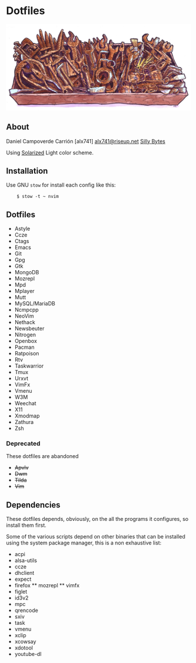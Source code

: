 # Dotfiles

![Rusty Tools](rusty_tools.jpg)


## About

Daniel Campoverde Carrión [alx741] <alx741@riseup.net>
[Silly Bytes](http://silly-bytes.blogspot.com/)

Using [Solarized](http://ethanschoonover.com/solarized) Light color scheme.


## Installation

Use GNU `stow` for install each config like this:

        $ stow -t ~ nvim


## Dotfiles

* Astyle
* Ccze
* Ctags
* Emacs
* Git
* Gpg
* Gtk
* MongoDB
* Mozrepl
* Mpd
* Mplayer
* Mutt
* MySQL/MariaDB
* Ncmpcpp
* NeoVim
* Nethack
* Newsbeuter
* Nitrogen
* Openbox
* Pacman
* Ratpoison
* Rtv
* Taskwarrior
* Tmux
* Urxvt
* VimFx
* Vmenu
* W3M
* Weechat
* X11
* Xmodmap
* Zathura
* Zsh


### Deprecated

These dotfiles are abandoned

- ~~Apvlv~~
- ~~Dwm~~
- ~~Tilda~~
- ~~Vim~~


## Dependencies

These dotfiles depends, obviously, on the all the programs it configures, so
install them first.

Some of the various scripts depend on other binaries that can be installed using
the system package manager, this is a non exhaustive list:

* acpi
* alsa-utils
* ccze
* dhclient
* expect
* firefox
** mozrepl
** vimfx
* figlet
* id3v2
* mpc
* qrencode
* sxiv
* task
* vmenu
* xclip
* xcowsay
* xdotool
* youtube-dl
